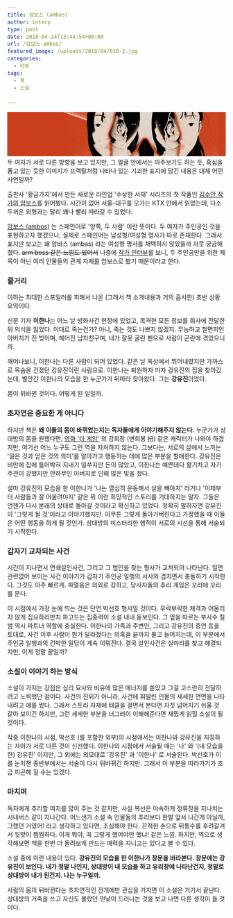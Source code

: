 ```yaml
---
title: 암보스 (ambos)
author: interp
type: post
date: 2018-04-24T13:44:54+00:00
url: /암보스-ambos/
featured_image: /uploads/2018/04/010-2.jpg
categories:
  - 리뷰
tags:
  - 책
  - 소설

---
```

![Book](/uploads/2018/04/010-2.jpg)
두 여자가 서로 다른 방향을 보고 있지만, 그 얼굴 안에서는 마주보기도 하는 듯, 흑심을 품고 있는 듯한 이미지가 프랙탈처럼 나타나 있는 기괴한 표지에 담긴 내용은 대체 어떤 사연일까?

출판사 '황금가지'에서 만든 새로운 라인업 '수상한 서재' 시리즈의 첫 작품인 [김수안 작가의 암보스][1]를 읽어봤다. 시간이 없어 서울-대구를 오가는 KTX 안에서 읽었는데, 다소 두꺼운 외형과는 달리 꽤나 빨리 따라갈 수 있었다.

[암보스 (ambos)][2] 는 스페인어로 '양쪽, 두 사람' 이란 뜻이다. 두 여자가 주인공인 것을 표현하고자 했겠으나, 실제로 스페인어는 남성형/여성형 명사가 따로 존재한다. 그래서 표지만 보고는 왜 암바스 (ambas) 라는 여성형 명사를 채택하지 않았을까 자뭇 궁금해졌다. <del>arm boss 같은 느낌도 있어서</del> 나중에 <a href="http://ch.yes24.com/Article/View/35770">작가 인터뷰</a>를 보니, 두 주인공만을 위한 제목이 아닌 여러 인물들의 관계 자체를 암보스로 봤기 때문이라고 한다.<br /> 

### 줄거리

이하는 최대한 스포일러를 피해서 나온 (그래서 책 소개내용과 거의 흡사한) 초반 상황 요약이다.

신문 기자 **이한나**는 어느 날 방화사건 현장에 있었고, 목격한 모든 정보를 회사에 전달한 뒤 의식을 잃었다. 이대로 죽는건가? 아니, 죽는 것도 나쁘지 않겠지. 무능하고 철면피인 아버지가 진 빚이며, 헤어진 남자친구며, 내가 잘못 굴린 펜으로 사람이 곤란에 겪었으니까.

깨어나보니, 이한나는 다른 사람이 되어 있었다. 같은 날 옥상에서 뛰어내렸지만 가까스로 목숨을 건졌던 강유진이란 사람으로. 이한나는 퇴원하자 마자 강유진의 집을 찾아갔는데, 별안간 이한나의 모습을 한 누군가가 뒤따라 찾아왔다. 그는 **강유진**이었다.

몸이 뒤바뀐 것이다. 어떻게 된 일일까.

### 초자연은 중요한 게 아니다

하지만 책은 **왜 이들의 몸이 바뀌었는지는 독자들에게 이야기해주지 않는다.** 누군가가 상대방의 몸을 원했다면, [영화 '더 게임'][3] 의 강회장 (변희봉 扮) 같은 캐릭터가 나와야 하겠지만, 여기선 어느 누구도 그런 역을 자처하지 않는다. 그보다는, 서로의 삶에서 느끼는 '잃은 것과 얻은 것의 의미'를 알아가고 행동하는 데에 많은 부분을 할애한다. 강유진은 비만에 집에 틀어박혀 지내기 일쑤지만 돈이 많았고, 이한나는 예쁜데다 활기차고 자기주관이 강했지만 안하무인 아버지로 인해 많은 빚을 졌다.

설마 강유진의 모습을 한 이한나가 '나는 열심히 운동해서 살을 빼야지' 라거나 '이제부터 사람들과 잘 어울려야지' 같은 뭐 이런 희망적인 스토리를 기대하지는 말자. 그들은 언젠가 다시 본래의 상태로 돌아갈 것이라고 확신하고 있었다. 정확히 말하자면 강유진이 '그렇게 될 것'이라고 이야기했지만. 아무튼 그렇게 돌아가버린다고 가정했을 때 이들은 어떤 행동을 하게 될 것인가. 상대방의 미스터리한 행적이 서로의 시선을 통해 서술되기 시작한다.

### 갑자기 교차되는 사건

시간이 지나면서 연쇄살인사건, 그리고 그 범인을 찾는 형사가 교차되어 나타난다. 일면 관련없어 보이는 사건 이야기가 갑자기 주인공 일행의 서사와 겹치면서 충돌하기 시작한다. 그것도 아주 빠르게. 파열음은 의외로 강하고, 당사자들의 추리 게임은 꼬리에 꼬리를 문다.

이 시점에서 가장 눈에 띄는 것은 단연 박선호 형사일 것이다. 우락부락한 체격과 어울리지 않게 집요하리만치 파고드는 집중력이 소설 내내 돋보인다. 그 옆을 따르는 부사수 칠범 역시 파트너 역할에 충실한다. 이한나의 가족과 주변인, 그리고 강유진의 증언 등을 토대로, 사건 이후 사람이 뭔가 달라졌다는 의혹을 끝까지 물고 늘어지는데, 이 부분에서 주인공 일행과의 긴박한 밀당이 계속 이뤄진다. 결국 살인사건은 실마리를 찾고 해결되지만, 이게 정말 끝일까?

### 소설이 이야기 하는 방식

소설이 가지는 강점은 심리 묘사와 비유에 많은 에너지를 쏟았고 그걸 고스란히 전달하려고 노력했단 점이다. 사건의 진위가 아니라, 사건에 휘말린 인물의 세세한 면면을 나타내려고 애를 썼다. 그래서 스토리 자체에 태클을 걸면서 본다면 자칫 넘어지기 쉬울 것 같아 보이긴 하지만, 그런 세세한 부분을 너그러이 이해해준다면 재밌게 읽힐 소설이 될 것이다.

작중 이한나의 시점, 박선호 (를 포함한 외부)의 시점에서는 이한나와 강유진을 지칭하는 자아가 서로 다른 것이 신선했다. 이한나의 시점에서 서술될 때는 '나' 와 '(내 모습을 한) 강유진' 이지만, 그 외에는 외모대로 '강유진' 과 '이한나' 로 서술된다. 박선호가 이를 눈치챈 종반부에서는 서술이 다시 뒤바뀌긴 하지만. 그래서 이 부분을 따라가기가 조금 피곤해 질 수는 있겠다.

### 마치며

독자에게 추리할 여지를 많이 주는 것 같지만, 사실 복선은 야속하게 정류장을 지나치는 시내버스 같이 지나간다. 어느샌가 소설 속 인물들의 추리보다 한발 앞서 나간게 아닐까, 그랬던 거였어! 라고 생각하고 있다면, 조심해야 한다. 끈적한 손으로 뒤통수를 후려갈겨서 뒷맛이 찜찜하다. 이게 뭐야, 꼭 그렇게 했어야만 했냐! 같은 느낌. 하지만, 역으로 생각해보면 책을 한번 더 돌려보게 만드는 매력을 지니고는 있다고 볼 수 있다.

소설 중에 이런 내용이 있다. **강유진의 모습을 한 이한나가 창문을 바라본다. 창문에는 강유진이 보인다. 내가 정말 나인지, 상대방이 내 모습을 하고 유리창에 나타난건지, 정말로 상대방이 내가 된건지. 나는 누구일까.**

사람의 몸이 뒤바뀐다는 초자연적인 전개에만 관심을 가지면 이 소설은 거기서 끝난다. 상대방의 거죽을 쓰고 자신도 몰랐던 민낯이 드러나는 것을 보고 나면 다른 생각이 들 것이다.

 [1]: http://www.yes24.com/24/goods/59681102
 [2]: http://spdic.naver.com/#/entry/esko/2890825
 [3]: https://movie.naver.com/movie/bi/mi/basic.nhn?code=66617